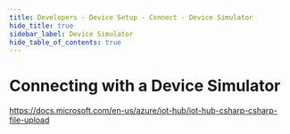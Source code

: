 ```yaml
---
title: Developers - Device Setup - Connect - Device Simulator
hide_title: true
sidebar_label: Device Simulator
hide_table_of_contents: true
---
```


# Connecting with a Device Simulator

https://docs.microsoft.com/en-us/azure/iot-hub/iot-hub-csharp-csharp-file-upload
